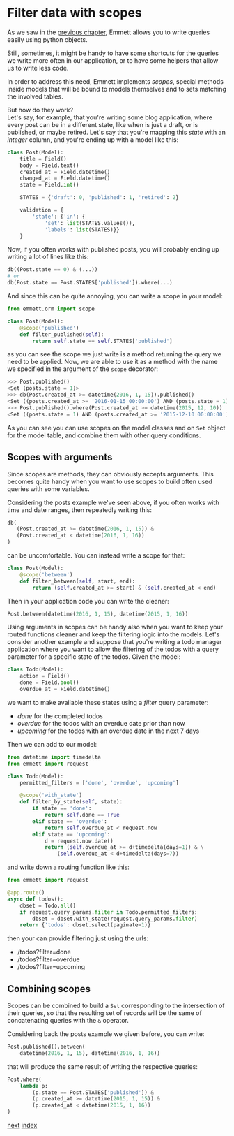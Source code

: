 Filter data with scopes
=======================

As we saw in the [previous chapter](./operations), Emmett allows you to write queries easily using python objects.

Still, sometimes, it might be handy to have some shortcuts for the queries we write more often in our application, or to have some helpers that allow us to write less code.

In order to address this need, Emmett implements *scopes*, special methods inside models that will be bound to models themselves and to sets matching the involved tables.

But how do they work?    
Let's say, for example, that you're writing some blog application, where every post can be in a different state, like when is just a draft, or is published, or maybe retired. Let's say that you're mapping this *state* with an *integer* column, and you're ending up with a model like this:

```python
class Post(Model):
    title = Field()
    body = Field.text()
    created_at = Field.datetime()
    changed_at = Field.datetime()
    state = Field.int()

    STATES = {'draft': 0, 'published': 1, 'retired': 2}

    validation = {
        'state': {'in': {
            'set': list(STATES.values()), 
            'labels': list(STATES)}}
    }
```

Now, if you often works with published posts, you will probably ending up writing a lot of lines like this:

```python
db((Post.state == 0) & (...))
# or
db(Post.state == Post.STATES['published']).where(...)
```

And since this can be quite annoying, you can write a scope in your model:

```python
from emmett.orm import scope

class Post(Model):
    @scope('published')
    def filter_published(self):
        return self.state == self.STATES['published']
```

as you can see the scope we just write is a method returning the query we need to be applied. Now, we are able to use it as a method with the name we specified in the argument of the `scope` decorator:

```python
>>> Post.published()
<Set (posts.state = 1)>
>>> db(Post.created_at >= datetime(2016, 1, 15)).published()
<Set ((posts.created_at >= '2016-01-15 00:00:00') AND (posts.state = 1))>
>>> Post.published().where(Post.created_at >= datetime(2015, 12, 10))
<Set ((posts.state = 1) AND (posts.created_at >= '2015-12-10 00:00:00'))>
```

As you can see you can use scopes on the model classes and on `Set` object for the model table, and combine them with other query conditions.

Scopes with arguments
---------------------

Since scopes are methods, they can obviously accepts arguments. This becomes quite handy when you want to use scopes to build often used queries with some variables.

Considering the posts example we've seen above, if you often works with time and date ranges, then repeatedly writing this:

```python
db(
   (Post.created_at >= datetime(2016, 1, 15)) &
   (Post.created_at < datetime(2016, 1, 16))
) 
```

can be uncomfortable. You can instead write a scope for that:

```python
class Post(Model):
    @scope('between')
    def filter_between(self, start, end):
        return (self.created_at >= start) & (self.created_at < end)
```

Then in your application code you can write the cleaner:

```python
Post.between(datetime(2016, 1, 15), datetime(2015, 1, 16))
```

Using arguments in scopes can be handy also when you want to keep your routed functions cleaner and keep the filtering logic into the models. Let's consider another example and suppose that you're writing a todo manager application where you want to allow the filtering of the todos with a query parameter for a specific state of the todos. Given the model:

```python
class Todo(Model):
    action = Field()
    done = Field.bool()
    overdue_at = Field.datetime()
```

we want to make available these states using a *filter* query parameter:

- *done* for the completed todos
- *overdue* for the todos with an overdue date prior than now
- *upcoming* for the todos with an overdue date in the next 7 days

Then we can add to our model:

```python
from datetime import timedelta
from emmett import request

class Todo(Model):
    permitted_filters = ['done', 'overdue', 'upcoming']

    @scope('with_state')
    def filter_by_state(self, state):
        if state == 'done':
            return self.done == True
        elif state == 'overdue':
            return self.overdue_at < request.now
        elif state == 'upcoming':
            d = request.now.date()
            return (self.overdue_at >= d+timedelta(days=1)) & \
                (self.overdue_at < d+timedelta(days=7))
```

and write down a routing function like this:

```python
from emmett import request

@app.route()
async def todos():
    dbset = Todo.all()
    if request.query_params.filter in Todo.permitted_filters:
        dbset = dbset.with_state(request.query_params.filter)
    return {'todos': dbset.select(paginate=1)}
```

then your can provide filtering just using the urls:

- /todos?filter=done
- /todos?filter=overdue
- /todos?filter=upcoming

Combining scopes
----------------

Scopes can be combined to build a `Set` corresponding to the intersection of their queries, so that the resulting set of records will be the same of concatenating queries with the `&` operator.

Considering back the posts example we given before, you can write:

```python
Post.published().between(
    datetime(2016, 1, 15), datetime(2016, 1, 16))
```

that will produce the same result of writing the respective queries:

```python
Post.where(
    lambda p: 
        (p.state == Post.STATES['published']) &
        (p.created_at >= datetime(2015, 1, 15)) &
        (p.created_at < datetime(2015, 1, 16))
)
```

[next](relations.md)
[index](README.md)